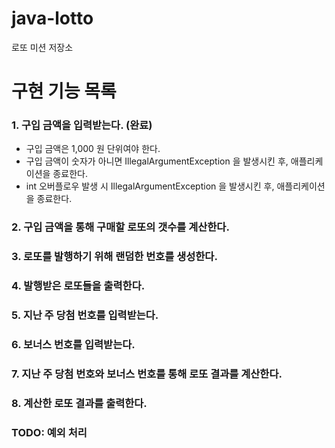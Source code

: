 # java-lotto

로또 미션 저장소

# 구현 기능 목록

### 1. 구입 금액을 입력받는다. (완료)

- 구입 금액은 1,000 원 단위여야 한다.
- 구입 금액이 숫자가 아니면 IllegalArgumentException 을 발생시킨 후, 애플리케이션을 종료한다.
- int 오버플로우 발생 시 IllegalArgumentException 을 발생시킨 후, 애플리케이션을 종료한다.

### 2. 구입 금액을 통해 구매할 로또의 갯수를 계산한다.

### 3. 로또를 발행하기 위해 랜덤한 번호를 생성한다.

### 4. 발행받은 로또들을 출력한다.

### 5. 지난 주 당첨 번호를 입력받는다.

### 6. 보너스 번호를 입력받는다.

### 7. 지난 주 당첨 번호와 보너스 번호를 통해 로또 결과를 계산한다.

### 8. 계산한 로또 결과를 출력한다.

### TODO: 예외 처리

